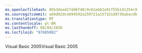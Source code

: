 ```yaml
---
ms.openlocfilehash: 85b3deed17dd6f48c9c61eb62e91f55b141254c9
ms.sourcegitcommit: ad4d92dce894592a259721a1571b1d8736abacdb
ms.translationtype: MT
ms.contentlocale: pt-BR
ms.lasthandoff: 08/04/2020
ms.locfileid: "87685002"
---
```

<span data-ttu-id="808bb-101">Visual Basic 2005</span><span class="sxs-lookup"><span data-stu-id="808bb-101">Visual Basic 2005</span></span>
